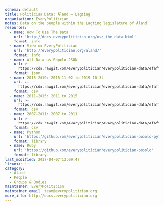 ```yaml
---
schema: default
title: Politician Data: Åland — Lagting
organization: EveryPolitician
notes: Data on the people within the Lagting legislature of Åland.
resources:
  - name: How To Use The Data
    url: 'http://docs.everypolitician.org/use_the_data.html'
    format: info
  - name: View on EveryPolitician
    url: 'http://everypolitician.org/aland/'
    format: info
  - name: All Data as Popolo JSON
    url: >-
      https://cdn.rawgit.com/everypolitician/everypolitician-data/efaff514424d01cd4643fa54aadb2e3d6cc5c9a1/data/Aland/Lagting/ep-popolo-v1.0.json
    format: json
  - name: 2015–2019: 2015-11-02 to 2019-10-31
    url: >-
      https://cdn.rawgit.com/everypolitician/everypolitician-data/efaff514424d01cd4643fa54aadb2e3d6cc5c9a1/data/Aland/Lagting/term-2015.csv
    format: csv
  - name: 2011–2015: 2011 to 2015
    url: >-
      https://cdn.rawgit.com/everypolitician/everypolitician-data/efaff514424d01cd4643fa54aadb2e3d6cc5c9a1/data/Aland/Lagting/term-2011.csv
    format: csv
  - name: 2007–2011: 2007 to 2011
    url: >-
      https://cdn.rawgit.com/everypolitician/everypolitician-data/efaff514424d01cd4643fa54aadb2e3d6cc5c9a1/data/Aland/Lagting/term-2007.csv
    format: csv
  - name: Python
    url: 'https://github.com/everypolitician/everypolitician-popolo-python'
    format: library
  - name: Ruby
    url: 'https://github.com/everypolitician/everypolitician-popolo'
    format: library
last_modified: 2017-04-07T13:09:47
license: ''
category:
  - Åland
  - People
  - Groups & Bodies
maintainer: EveryPolitician
maintainer_email: team@everypolitician.org
more_info: http://docs.everypolitician.org
---
```

